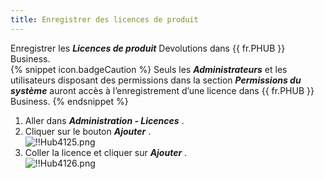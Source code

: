 ```yaml
---
title: Enregistrer des licences de produit
---
```

Enregistrer les ***Licences de produit*** Devolutions dans {{ fr.PHUB }} Business.  
{% snippet icon.badgeCaution %} 
Seuls les ***Administrateurs*** et les utilisateurs disposant des permissions dans la section ***Permissions du système*** auront accès à l’enregistrement d’une licence dans {{ fr.PHUB }} Business. 
{% endsnippet %}
 
1. Aller dans ***Administration - Licences*** . 
1. Cliquer sur le bouton ***Ajouter*** .  
![!!Hub4125.png](/img/fr/hub/Hub4125.png) 
1. Coller la licence et cliquer sur ***Ajouter*** .  
![!!Hub4126.png](/img/fr/hub/Hub4126.png) 